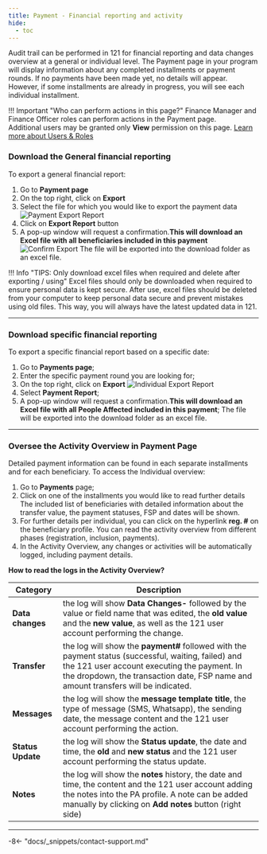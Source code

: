 ```yaml
---
title: Payment - Financial reporting and activity
hide:
  - toc
---
```


Audit trail can be performed in 121 for financial reporting and data changes overview at a general or individual level. The Payment page in your program will display information about any completed installments or payment rounds. If no payments have been made yet, no details will appear. However, if some installments are already in progress, you will see each individual installment.

!!! Important "Who can perform actions in this page?"
    Finance Manager and Finance Officer roles can perform actions in the Payment page.  
    Additional users may be granted only **View** permission on this page. [Learn more about Users & Roles](../users/users-roles-page.md)

### Download the General financial reporting

To export a general financial report:

1. Go to **Payment page**
2. On the top right, click on **Export**
3. Select the file for which you would like to export the payment data ![Payment Export Report](../assets/img/PaymentsPage.png)
4. Click on **Export Report** button
5. A pop-up window will request a confirmation.**This will download an Excel file with all beneficiaries included in this payment** ![Confirm Export](../assets/img/ApprovePaymentExport.png)
  The file will be exported into the download folder as an excel file.

!!! Info "TIPS: Only download excel files when required and delete after exporting / using"
    Excel files should only be downloaded when required to ensure personal data is kept secure. After use, excel files should be deleted from your computer to keep personal data secure and prevent mistakes using old files. This way, you will always have the latest updated data in 121.

---

### Download specific financial reporting

To export a specific financial report based on a specific date:

1. Go to **Payments page**;
2. Enter the specific payment round you are looking for;
3. On the top right, click on **Export** ![Individual Export Report](../assets/img/IndividualExportReport.png)
4. Select **Payment Report**;
5. A pop-up window will request a confirmation.**This will download an Excel file with all People Affected included in this payment**;
  The file will be exported into the download folder as an excel file.

---

### Oversee the Activity Overview in Payment Page

Detailed payment information can be found in each separate installments and for each beneficiary. To access the Individual overview:

1. Go to **Payments** page;
2. Click on one of the installments you would like to read further details
   The included list of beneficiaries with detailed information about the transfer value, the payment statuses, FSP and dates will be shown.
3. For further details per individual, you can click on the hyperlink **reg. #** on the beneficiary profile. You can read the activity overview from different phases (registration, inclusion, payments).
4. In the Activity Overview, any changes or activities will be automatically logged, including payment details.

**How to read the logs in the Activity Overview?**

| Category | Description |
| ---- | ---- |
| **Data changes** | the log will show **Data Changes-** followed by the value or field name that was edited, the **old value** and the **new value**, as well as the 121 user account performing the change.|
| **Transfer** | the log will show the **payment#** followed with the payment status (successful, waiting, failed) and the 121 user account executing the payment. In the dropdown, the transaction date, FSP name and amount transfers will be indicated.|
| **Messages** | the log will show the **message template title**, the type of message (SMS, Whatsapp), the sending date, the message content and the 121 user account performing the action.|
| **Status Update** | the log will show the **Status update**, the date and time, the **old** and **new status** and the 121 user account performing the status update.|
|**Notes** | the log will show the **notes** history, the date and time, the content and the 121 user account adding the notes into the PA profile. A note can be added manually by clicking on **Add notes** button (right side)|

---

-8<- "docs/_snippets/contact-support.md"
